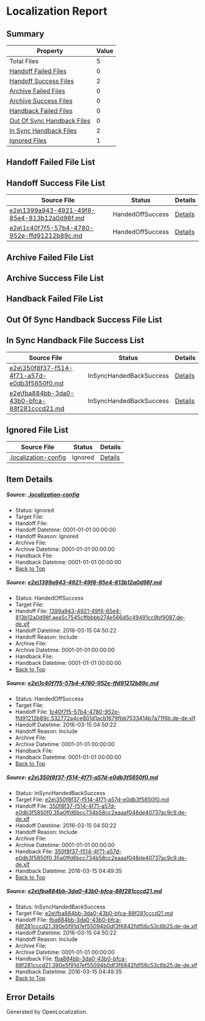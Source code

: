 # <a name='report-top'></a> Localization Report

## Summary
 Property | Value 
 -------- | ----- 
 Total Files | 5
[ Handoff Failed Files ](#handoff-failed-list)| 0
[ Handoff Success Files ](#handoff-success-list)| 2
[ Archive Failed Files ](#archive-failed-list)| 0
[ Archive Success Files ](#archive-success-list)| 0
[ Handback Failed Files ](#handback-failed-list)| 0
[ Out Of Sync Handback Files ](#outofsync-handback-success-list)| 0
[ In Sync Handback Files ](#insync-handback-success-list)| 2
[ Ignored Files ](#ignored-list)| 1

## <a name='handoff-failed-list'></a> Handoff Failed File List

## <a name='handoff-success-list'></a> Handoff Success File List
 Source File | Status | Details 
 ----------- | ------ | ------- 
 [e2e\1399a943-4921-49f8-85e4-813b12a0d98f.md](https://github.com/OpenLocalizationTest/oltest/blob/258cf9ba636d1deae5c37f18485a3cd2d436ec96/e2e/1399a943-4921-49f8-85e4-813b12a0d98f.md) | HandedOffSuccess | [Details](#7a2b6f4a07859cbd25a7f403b837d91ad64478511)
 [e2e\1c40f7f5-57b4-4780-952e-ffd91212b89c.md](https://github.com/OpenLocalizationTest/oltest/blob/258cf9ba636d1deae5c37f18485a3cd2d436ec96/e2e/1c40f7f5-57b4-4780-952e-ffd91212b89c.md) | HandedOffSuccess | [Details](#84a140904c4aa9b2981dcc4bbbc760d27e880a3d2)

## <a name='archive-failed-list'></a> Archive Failed File List

## <a name='archive-success-list'></a> Archive Success File List

## <a name='handback-failed-list'></a> Handback Failed File List

## <a name='outofsync-handback-success-list'></a> Out Of Sync Handback Success File List

## <a name='insync-handback-success-list'></a> In Sync Handback File Success List
 Source File | Status | Details 
 ----------- | ------ | ------- 
 [e2e\350f8f37-f514-4f71-a57d-e0db3f5850f0.md](https://github.com/OpenLocalizationTest/oltest/blob/4512204f91804229d4b2bb79c5df9e044eea4d7f/e2e/350f8f37-f514-4f71-a57d-e0db3f5850f0.md) | InSyncHandedBackSuccess | [Details](#ee65bec214e8e0648e3fb055622b8e86ba0f07a33)
 [e2e\fba884bb-3da0-43b0-bfca-88f281cccd21.md](https://github.com/OpenLocalizationTest/oltest/blob/4512204f91804229d4b2bb79c5df9e044eea4d7f/e2e/fba884bb-3da0-43b0-bfca-88f281cccd21.md) | InSyncHandedBackSuccess | [Details](#3ef691de9ba39923d59ee5379ae0cf0a1892ce4b4)

## <a name='ignored-list'></a> Ignored File List
 Source File | Status | Details 
 ----------- | ------ | ------- 
 [.localization-config](https://github.com/OpenLocalizationTest/oltest/blob/258cf9ba636d1deae5c37f18485a3cd2d436ec96/.localization-config) | Ignored | [Details](#66aca4b1c2f43b14ec41e0e427345df94af1d5e10)

## Item Details
##### <a name='66aca4b1c2f43b14ec41e0e427345df94af1d5e10'></a> Source: [.localization-config](https://github.com/OpenLocalizationTest/oltest/blob/258cf9ba636d1deae5c37f18485a3cd2d436ec96/.localization-config)
* Status: Ignored
* Target File: 
* Handoff File: 
* Handoff Datetime: 0001-01-01 00:00:00
* Handoff Reason: Ignored
* Archive File: 
* Archive Datetime: 0001-01-01 00:00:00
* Handback File: 
* Handback Datetime: 0001-01-01 00:00:00
* [Back to Top](#report-top)

##### <a name='7a2b6f4a07859cbd25a7f403b837d91ad64478511'></a> Source: [e2e\1399a943-4921-49f8-85e4-813b12a0d98f.md](https://github.com/OpenLocalizationTest/oltest/blob/258cf9ba636d1deae5c37f18485a3cd2d436ec96/e2e/1399a943-4921-49f8-85e4-813b12a0d98f.md)
* Status: HandedOffSuccess
* Target File: 
* Handoff File: [1399a943-4921-49f8-85e4-813b12a0d98f.aea5c7545cffbbbb274e566d5c49491cc9bf9087.de-de.xlf](https://github.com/OpenLocalizationTestOrg/olhandoff/blob/5a2bf0402fdf53f936751bf7dccd039c027dfc6b/ol-handoff/OpenLocalizationTestOrg/oltest.de-de/yuwzho/low/1399a943-4921-49f8-85e4-813b12a0d98f.aea5c7545cffbbbb274e566d5c49491cc9bf9087.de-de.xlf)
* Handoff Datetime: 2016-03-15 04:50:22
* Handoff Reason: Include
* Archive File: 
* Archive Datetime: 0001-01-01 00:00:00
* Handback File: 
* Handback Datetime: 0001-01-01 00:00:00
* [Back to Top](#report-top)

##### <a name='84a140904c4aa9b2981dcc4bbbc760d27e880a3d2'></a> Source: [e2e\1c40f7f5-57b4-4780-952e-ffd91212b89c.md](https://github.com/OpenLocalizationTest/oltest/blob/258cf9ba636d1deae5c37f18485a3cd2d436ec96/e2e/1c40f7f5-57b4-4780-952e-ffd91212b89c.md)
* Status: HandedOffSuccess
* Target File: 
* Handoff File: [1c40f7f5-57b4-4780-952e-ffd91212b89c.532772a4ce801d1acb1679fbb7533414b7a71f6b.de-de.xlf](https://github.com/OpenLocalizationTestOrg/olhandoff/blob/5a2bf0402fdf53f936751bf7dccd039c027dfc6b/ol-handoff/OpenLocalizationTestOrg/oltest.de-de/yuwzho/low/1c40f7f5-57b4-4780-952e-ffd91212b89c.532772a4ce801d1acb1679fbb7533414b7a71f6b.de-de.xlf)
* Handoff Datetime: 2016-03-15 04:50:22
* Handoff Reason: Include
* Archive File: 
* Archive Datetime: 0001-01-01 00:00:00
* Handback File: 
* Handback Datetime: 0001-01-01 00:00:00
* [Back to Top](#report-top)

##### <a name='ee65bec214e8e0648e3fb055622b8e86ba0f07a33'></a> Source: [e2e\350f8f37-f514-4f71-a57d-e0db3f5850f0.md](https://github.com/OpenLocalizationTest/oltest/blob/4512204f91804229d4b2bb79c5df9e044eea4d7f/e2e/350f8f37-f514-4f71-a57d-e0db3f5850f0.md)
* Status: InSyncHandedBackSuccess
* Target File: [e2e\350f8f37-f514-4f71-a57d-e0db3f5850f0.md](https://github.com/OpenLocalizationTestOrg/oltest.de-de/blob/28d9a0cada0abd2de5ca0e759eb4653900da164d/e2e/350f8f37-f514-4f71-a57d-e0db3f5850f0.md)
* Handoff File: [350f8f37-f514-4f71-a57d-e0db3f5850f0.35a0ffd6bcc734b58cc2eaaaf048de40737ac9c9.de-de.xlf](https://github.com/OpenLocalizationTestOrg/olhandoff/blob/5a2bf0402fdf53f936751bf7dccd039c027dfc6b/ol-handoff/OpenLocalizationTestOrg/oltest.de-de/yuwzho/low/350f8f37-f514-4f71-a57d-e0db3f5850f0.35a0ffd6bcc734b58cc2eaaaf048de40737ac9c9.de-de.xlf)
* Handoff Datetime: 2016-03-15 04:50:22
* Handoff Reason: Include
* Archive File: 
* Archive Datetime: 0001-01-01 00:00:00
* Handback File: [350f8f37-f514-4f71-a57d-e0db3f5850f0.35a0ffd6bcc734b58cc2eaaaf048de40737ac9c9.de-de.xlf](https://github.com/OpenLocalizationTestOrg/olhandback/blob/829cb7d6a8b0682f551964b132d3fc282e6ce3dc/ol-handback/OpenLocalizationTestOrg/oltest.de-de/yuwzho/high/350f8f37-f514-4f71-a57d-e0db3f5850f0.35a0ffd6bcc734b58cc2eaaaf048de40737ac9c9.de-de.xlf)
* Handback Datetime: 2016-03-15 04:49:35
* [Back to Top](#report-top)

##### <a name='3ef691de9ba39923d59ee5379ae0cf0a1892ce4b4'></a> Source: [e2e\fba884bb-3da0-43b0-bfca-88f281cccd21.md](https://github.com/OpenLocalizationTest/oltest/blob/4512204f91804229d4b2bb79c5df9e044eea4d7f/e2e/fba884bb-3da0-43b0-bfca-88f281cccd21.md)
* Status: InSyncHandedBackSuccess
* Target File: [e2e\fba884bb-3da0-43b0-bfca-88f281cccd21.md](https://github.com/OpenLocalizationTestOrg/oltest.de-de/blob/28d9a0cada0abd2de5ca0e759eb4653900da164d/e2e/fba884bb-3da0-43b0-bfca-88f281cccd21.md)
* Handoff File: [fba884bb-3da0-43b0-bfca-88f281cccd21.390e5f91d7ef55094b0df3f6842fdf56c53c6b25.de-de.xlf](https://github.com/OpenLocalizationTestOrg/olhandoff/blob/5a2bf0402fdf53f936751bf7dccd039c027dfc6b/ol-handoff/OpenLocalizationTestOrg/oltest.de-de/yuwzho/low/fba884bb-3da0-43b0-bfca-88f281cccd21.390e5f91d7ef55094b0df3f6842fdf56c53c6b25.de-de.xlf)
* Handoff Datetime: 2016-03-15 04:50:22
* Handoff Reason: Include
* Archive File: 
* Archive Datetime: 0001-01-01 00:00:00
* Handback File: [fba884bb-3da0-43b0-bfca-88f281cccd21.390e5f91d7ef55094b0df3f6842fdf56c53c6b25.de-de.xlf](https://github.com/OpenLocalizationTestOrg/olhandback/blob/829cb7d6a8b0682f551964b132d3fc282e6ce3dc/ol-handback/OpenLocalizationTestOrg/oltest.de-de/yuwzho/high/fba884bb-3da0-43b0-bfca-88f281cccd21.390e5f91d7ef55094b0df3f6842fdf56c53c6b25.de-de.xlf)
* Handback Datetime: 2016-03-15 04:49:35
* [Back to Top](#report-top)


## Error Details

Generated by OpenLocalization.
